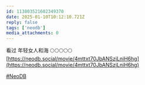 ```yaml
---
id: 113803521602349370
date: 2025-01-10T10:12:10.721Z
reply: false
tags: ['neodb']
media_attachments: 0
---
```


看过 年轻女人和海 🌕🌕🌕🌕🌕   
[https://neodb.social/movie/4mttxt70JbANSzjLniH6hg](https://neodb.social/movie/4mttxt70JbANSzjLniH6hg)

[#NeoDB](https://e5n.cc/tags/NeoDB)

